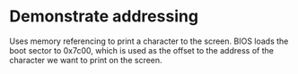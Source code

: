 # Demonstrate addressing

Uses memory referencing to print a character to the screen. BIOS loads the boot
sector to 0x7c00, which is used as the offset to the address of the character
we want to print on the screen.
